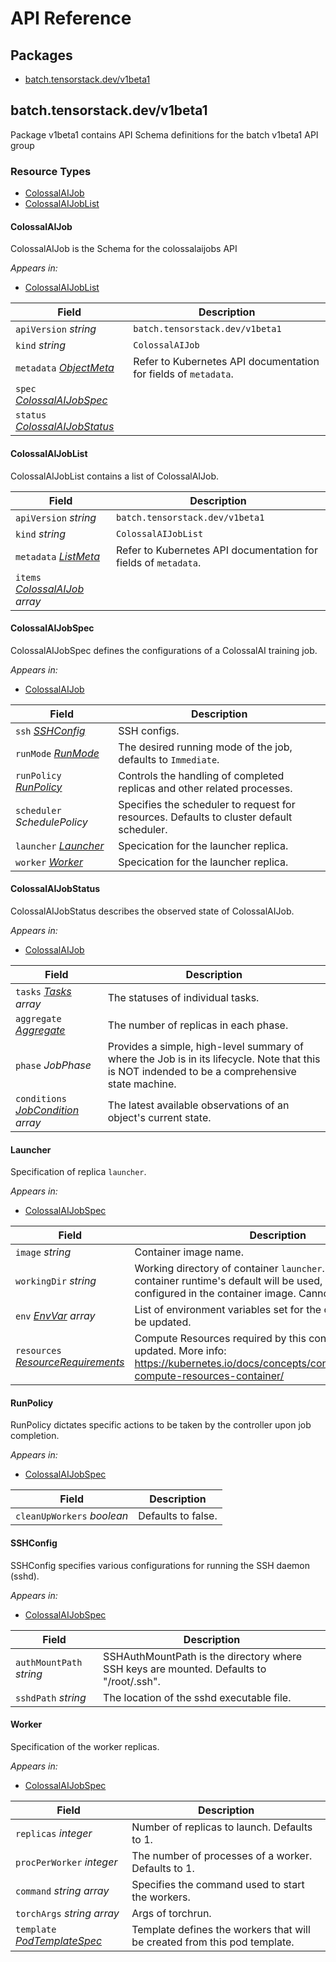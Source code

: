 # API Reference

## Packages
- [batch.tensorstack.dev/v1beta1](#batchtensorstackdevv1beta1)


## batch.tensorstack.dev/v1beta1

Package v1beta1 contains API Schema definitions for the batch v1beta1 API group

### Resource Types
- [ColossalAIJob](#colossalaijob)
- [ColossalAIJobList](#colossalaijoblist)



#### ColossalAIJob



ColossalAIJob is the Schema for the colossalaijobs API

_Appears in:_
- [ColossalAIJobList](#colossalaijoblist)

| Field | Description |
| --- | --- |
| `apiVersion` _string_ | `batch.tensorstack.dev/v1beta1`
| `kind` _string_ | `ColossalAIJob`
| `metadata` _[ObjectMeta](https://kubernetes.io/docs/reference/generated/kubernetes-api/v1.24/#objectmeta-v1-meta)_ | Refer to Kubernetes API documentation for fields of `metadata`. |
| `spec` _[ColossalAIJobSpec](#colossalaijobspec)_ |  |
| `status` _[ColossalAIJobStatus](#colossalaijobstatus)_ |  |


#### ColossalAIJobList



ColossalAIJobList contains a list of ColossalAIJob.



| Field | Description |
| --- | --- |
| `apiVersion` _string_ | `batch.tensorstack.dev/v1beta1`
| `kind` _string_ | `ColossalAIJobList`
| `metadata` _[ListMeta](https://kubernetes.io/docs/reference/generated/kubernetes-api/v1.24/#listmeta-v1-meta)_ | Refer to Kubernetes API documentation for fields of `metadata`. |
| `items` _[ColossalAIJob](#colossalaijob) array_ |  |


#### ColossalAIJobSpec



ColossalAIJobSpec defines the configurations of a ColossalAI training job.

_Appears in:_
- [ColossalAIJob](#colossalaijob)

| Field | Description |
| --- | --- |
| `ssh` _[SSHConfig](#sshconfig)_ | SSH configs. |
| `runMode` _[RunMode](#runmode)_ | The desired running mode of the job, defaults to `Immediate`. |
| `runPolicy` _[RunPolicy](#runpolicy)_ | Controls the handling of completed replicas and other related processes. |
| `scheduler` _SchedulePolicy_ | Specifies the scheduler to request for resources. Defaults to cluster default scheduler. |
| `launcher` _[Launcher](#launcher)_ | Specication for the launcher replica. |
| `worker` _[Worker](#worker)_ | Specication for the launcher replica. |


#### ColossalAIJobStatus



ColossalAIJobStatus describes the observed state of ColossalAIJob.

_Appears in:_
- [ColossalAIJob](#colossalaijob)

| Field | Description |
| --- | --- |
| `tasks` _[Tasks](#tasks) array_ | The statuses of individual tasks. |
| `aggregate` _[Aggregate](#aggregate)_ | The number of replicas in each phase. |
| `phase` _JobPhase_ | Provides a simple, high-level summary of where the Job is in its lifecycle. Note that this is NOT indended to be a comprehensive state machine. |
| `conditions` _[JobCondition](#jobcondition) array_ | The latest available observations of an object's current state. |


#### Launcher



Specification of replica `launcher`.

_Appears in:_
- [ColossalAIJobSpec](#colossalaijobspec)

| Field | Description |
| --- | --- |
| `image` _string_ | Container image name. |
| `workingDir` _string_ | Working directory of container `launcher`. If not specified, the container runtime's default will be used, which might be configured in the container image. Cannot be updated. |
| `env` _[EnvVar](https://kubernetes.io/docs/reference/generated/kubernetes-api/v1.24/#envvar-v1-core) array_ | List of environment variables set for the container. Cannot be updated. |
| `resources` _[ResourceRequirements](https://kubernetes.io/docs/reference/generated/kubernetes-api/v1.24/#resourcerequirements-v1-core)_ | Compute Resources required by this container. Cannot be updated. More info: https://kubernetes.io/docs/concepts/configuration/manage-compute-resources-container/ |


#### RunPolicy



RunPolicy dictates specific actions to be taken by the controller upon job completion.

_Appears in:_
- [ColossalAIJobSpec](#colossalaijobspec)

| Field | Description |
| --- | --- |
| `cleanUpWorkers` _boolean_ | Defaults to false. |


#### SSHConfig



SSHConfig specifies various configurations for running the SSH daemon (sshd).

_Appears in:_
- [ColossalAIJobSpec](#colossalaijobspec)

| Field | Description |
| --- | --- |
| `authMountPath` _string_ | SSHAuthMountPath is the directory where SSH keys are mounted. Defaults to "/root/.ssh". |
| `sshdPath` _string_ | The location of the sshd executable file. |


#### Worker



Specification of the worker replicas.

_Appears in:_
- [ColossalAIJobSpec](#colossalaijobspec)

| Field | Description |
| --- | --- |
| `replicas` _integer_ | Number of replicas to launch. Defaults to 1. |
| `procPerWorker` _integer_ | The number of processes of a worker. Defaults to 1. |
| `command` _string array_ | Specifies the command used to start the workers. |
| `torchArgs` _string array_ | Args of torchrun. |
| `template` _[PodTemplateSpec](https://kubernetes.io/docs/reference/generated/kubernetes-api/v1.24/#podtemplatespec-v1-core)_ | Template defines the workers that will be created from this pod template. |


